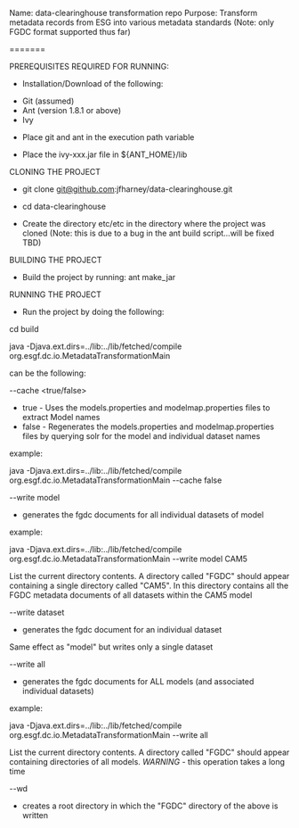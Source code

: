 Name: data-clearinghouse transformation repo
Purpose: Transform metadata records from ESG into various metadata standards
	(Note: only FGDC format supported thus far)

=======

PREREQUISITES REQUIRED FOR RUNNING:
- Installation/Download of the following:
* Git (assumed)
* Ant (version 1.8.1 or above)
* Ivy 

- Place git and ant in the execution path variable

- Place the ivy-xxx.jar file in ${ANT_HOME}/lib


CLONING THE PROJECT

- git clone git@github.com:jfharney/data-clearinghouse.git

- cd data-clearinghouse

- Create the directory etc/etc in the directory where the project was cloned 
	(Note: this is due to a bug in the ant build script...will be fixed TBD)
	

BUILDING THE PROJECT

- Build the project by running:
ant make_jar


RUNNING THE PROJECT

- Run the project by doing the following:

cd build

java -Djava.ext.dirs=../lib:../lib/fetched/compile org.esgf.dc.io.MetadataTransformationMain <arglist>

<arglist> can be the following:

--cache <true/false> 
* true - Uses the models.properties and modelmap.properties files to extract Model names
* false - Regenerates the models.properties and modelmap.properties files by querying solr
for the model and individual dataset names

example:

java -Djava.ext.dirs=../lib:../lib/fetched/compile 
org.esgf.dc.io.MetadataTransformationMain --cache false

--write model <modelname>
* generates the fgdc documents for all individual datasets of model <modelname>

example:

java -Djava.ext.dirs=../lib:../lib/fetched/compile 
org.esgf.dc.io.MetadataTransformationMain --write model CAM5

List the current directory contents.  A directory called "FGDC" should appear containing 
a single directory called "CAM5".  In this directory contains all the FGDC metadata documents
of all datasets within the CAM5 model

--write dataset <datasetname>
* generates the fgdc document for an individual dataset <datasetname>

Same effect as "model" but writes only a single dataset


--write all
* generates the fgdc documents for ALL models (and associated individual datasets)

example:

java -Djava.ext.dirs=../lib:../lib/fetched/compile 
org.esgf.dc.io.MetadataTransformationMain --write all

List the current directory contents.  A directory called "FGDC" should appear containing 
directories of all models.
*WARNING* - this operation takes a long time


--wd <directory path> 
* creates a root directory in which the "FGDC" directory of the above is written



